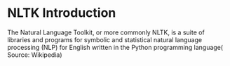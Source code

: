 # NLTK Introduction 
The Natural Language Toolkit, or more commonly NLTK, is a suite of libraries and programs for symbolic and statistical natural language processing (NLP) for English written in the Python programming language( Source: Wikipedia)

